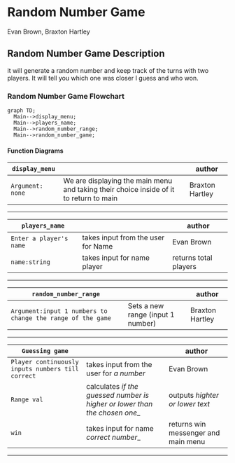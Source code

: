 # Random Number Game
Evan Brown, Braxton Hartley

## Random Number Game Description
 it will generate a random number and keep track of the turns with two players. It will tell you which one was closer I guess and who won.

### Random Number Game Flowchart
```mermaid
graph TD;
  Main-->display_menu;
  Main-->players_name;
  Main-->random_number_range;
  Main-->random_number_game;
```

#### Function Diagrams

| `display_menu`    |               |  author     |
| ------------------ | ------------- | ------------ |
| `Argument: none`    | We are displaying the main menu and taking their choice inside of it to return to main |    Braxton Hartley          |
***
| `players_name`    |               |     author   |
| ------------------ | ------------- | ------------ |
| `Enter a player's name`    | takes input from the user for Name  |    Evan Brown          |
| `name:string`      | takes input for name player | returns total players |
***
| `random_number_range`    |               |     author   |
| ------------------ | ------------- | ------------ |
| `Argument:input 1 numbers to change the range of the game`    | Sets a new range (input 1 number)  |   Braxton Hartley           |
***
| `Guessing game`    |               |     author   |
| ------------------ | ------------- | ------------ |
| `Player continuously inputs numbers till correct`    | takes input from the user for _a number_  |   Evan Brown           |
| `Range val`     | calculates _if the guessed number is higher or lower than the chosen one__  | outputs _highter or lower text_            |
| `win`      | takes input for name _correct number__ | returns win messenger and main menu |
***
